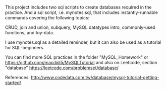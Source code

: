 This project includes two sql scripts to create databases required in the practice.
And a sql script, i.e. mynotes.sql, that includes instantly-runnable commands covering the following topics: 

CRUD, join and union, subquery, MySQL datatypes intro, commonly-used functions, and toy-data.

I use mynotes.sql as a detailed reminder, but it can also be used as a tutorial for SQL-beginners.

You can find more SQL practices in the folder "MySQL_Homework"
or https://github.com/macdidi5/MySQLTutorial
and also on Leetcode, section "database" 
https://leetcode.com/problemset/database/


References:
http://www.codedata.com.tw/database/mysql-tutorial-getting-started/


